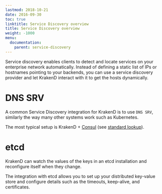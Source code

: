 ```yaml
---
lastmod: 2018-10-21
date: 2016-09-30
toc: true
linktitle: Service Discovery overview
title: Service Discovery overview
weight: -1000
menu:
  documentation:
    parent: service-discovery
---
```


Service discovery enables clients to detect and locate services on your enterprise network automatically. Instead of defining a static list of IPs or hostnames pointing to your backends, you can use a service discovery provider and let KrakenD interact with it to get the hosts dynamically.

# DNS SRV
A common Service Discovery integration for KrakenD is to use `DNS SRV`, similarly the way many other systems work such as Kubernetes.

The most typical setup is KrakenD + [Consul](https://www.consul.io/) (see [standard lookup](https://www.consul.io/docs/agent/dns.html#standard-lookup)).

# etcd
KrakenD can watch the values of the keys in an etcd installation and reconfigure itself when they change.

The integration with etcd allows you to set up your distributed key-value store and configure details such as the timeouts, keep-alive, and certificates.






